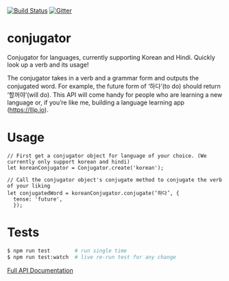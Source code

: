 [![Build Status](https://travis-ci.org/llipio/conjugator.svg?branch=master)](https://travis-ci.org/llipio/conjugator)
[![Gitter](https://img.shields.io/gitter/room/nwjs/nw.js.svg)](https://gitter.im/llipio/)

# conjugator
Conjugator for languages, currently supporting Korean and Hindi. Quickly look up a verb and its usage!

The conjugator takes in a verb and a grammar form and outputs the conjugated word. For example, the future form of ‘하다’(to do) should return ‘할꺼야’(will do). This API will come handy for people who are learning a new language or, if you’re like me, building a language learning app (https://llip.io).

# Usage
```
// First get a conjugator object for language of your choice. (We currently only support korean and hindi)
let koreanConjugator = Conjugator.create('korean');

// Call the conjugator object's conjugate method to conjugate the verb of your liking
let conjugatedWord = koreanConjugator.conjugate(‘하다’, {
  tense: 'future',
  });

```

# Tests
```sh
$ npm run test        # run single time
$ npm run test:watch  # live re-run test for any change
```

[Full API Documentation](https://github.com/llipio/conjugator/wiki)
